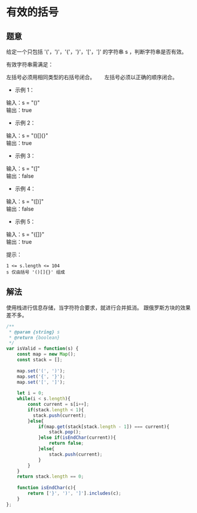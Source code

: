 # 有效的括号

## 题意

给定一个只包括 '('，')'，'{'，'}'，'['，']' 的字符串 s ，判断字符串是否有效。　　

有效字符串需满足：　　

左括号必须用相同类型的右括号闭合。　　
左括号必须以正确的顺序闭合。　　

- 示例 1：

输入：s = "()"  
输出：true  

- 示例 2：

输入：s = "()[]{}"  
输出：true  

- 示例 3：

输入：s = "(]"  
输出：false  

- 示例 4：

输入：s = "([)]"  
输出：false  

- 示例 5：

输入：s = "{[]}"  
输出：true  


提示：  
```
1 <= s.length <= 104
s 仅由括号 '()[]{}' 组成
```

## 解法

使用栈进行信息存储，当字符符合要求，就进行合并抵消。
跟俄罗斯方块的效果差不多。

```js
/**
 * @param {string} s
 * @return {boolean}
 */
var isValid = function(s) {
    const map = new Map();
    const stack = [];
 
    map.set('(', ')');
    map.set('{', '}');
    map.set('[', ']');
 
    let i = 0;
    while(i < s.length){
        const current = s[i++];
        if(stack.length < 1){
          stack.push(current);
        }else{
            if(map.get(stack[stack.length - 1]) === current){
                stack.pop();
            }else if(isEndChar(current)){
                return false;
            }else{
                stack.push(current);
            }
        }
    }
    return stack.length == 0;
 
    function isEndChar(c){
        return ['}', ')', ']'].includes(c);
    }
};
```

